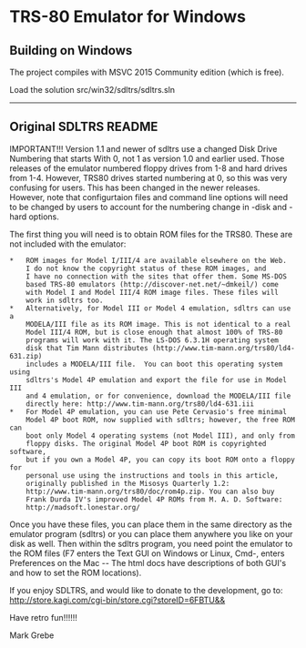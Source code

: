 # TRS-80 Emulator for Windows

## Building on Windows

The project compiles with MSVC 2015 Community edition (which is free).

Load the solution src/win32/sdltrs/sdltrs.sln

-----

## Original SDLTRS README

IMPORTANT!!!
	Version 1.1 and newer of sdltrs use a changed Disk Drive Numbering that starts With 0, 
	not 1 as version 1.0 and earlier used. Those releases of the emulator numbered floppy 
	drives from 1-8 and hard drives from 1-4.  However, TRS80 drives started numbering at 0, 
	so this was very confusing for users.  This has been changed in the newer releases.
	However, note that configurtaion files and command line options will need to be changed
	by users to account for the numbering change in -disk and -hard options.


The first thing you will need is to obtain ROM files for the TRS80.  These
are not included with the emulator:

	*	ROM images for Model I/III/4 are available elsewhere on the Web. 
	    I do not know the copyright status of these ROM images, and 
	    I have no connection with the sites that offer them. Some MS-DOS 
	    based TRS-80 emulators (http://discover-net.net/~dmkeil/) come 
	    with Model I and Model III/4 ROM image files. These files will 
	    work in sdltrs too. 
	*	Alternatively, for Model III or Model 4 emulation, sdltrs can use a 
	    MODELA/III file as its ROM image. This is not identical to a real 
	    Model III/4 ROM, but is close enough that almost 100% of TRS-80
	    programs will work with it. The LS-DOS 6.3.1H operating system 
	    disk that Tim Mann distributes (http://www.tim-mann.org/trs80/ld4-631.zip)
	    includes a MODELA/III file.  You can boot this operating system using 
	    sdltrs's Model 4P emulation and export the file for use in Model III 
	    and 4 emulation, or for convenience, download the MODELA/III file 
	    directly here: http://www.tim-mann.org/trs80/ld4-631.iii
	*	For Model 4P emulation, you can use Pete Cervasio's free minimal 
	    Model 4P boot ROM, now supplied with sdltrs; however, the free ROM can 
	    boot only Model 4 operating systems (not Model III), and only from 
	    floppy disks. The original Model 4P boot ROM is copyrighted software, 
	    but if you own a Model 4P, you can copy its boot ROM onto a floppy for 
	    personal use using the instructions and tools in this article, 
	    originally published in the Misosys Quarterly 1.2: 
	    http://www.tim-mann.org/trs80/doc/rom4p.zip. You can also buy 
	    Frank Durda IV's improved Model 4P ROMs from M. A. D. Software:
	    http://madsoft.lonestar.org/
	    
	    
Once you have these files, you can place them in the same directory as the
emulator program (sdltrs) or you can place them anywhere you like on your
disk as well.  Then within the sdltrs program, you need point the emulator to
the ROM files (F7 enters the Text GUI on Windows or Linux, Cmd-, enters
Preferences on the Mac -- The html docs have descriptions of both GUI's
and how to set the ROM locations).

If you enjoy SDLTRS, and would like to donate to the development, go to:
http://store.kagi.com/cgi-bin/store.cgi?storeID=6FBTU&&

Have retro fun!!!!!!

Mark Grebe
	    
